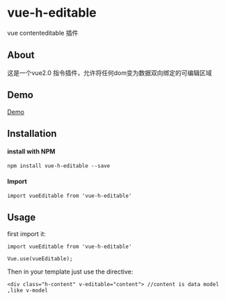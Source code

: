 # vue-h-editable
vue contenteditable 插件

## About  
这是一个vue2.0 指令插件，允许将任何dom变为数据双向绑定的可编辑区域

## Demo 

[Demo](https://hezhengjie.github.io/vue-h-editable/demo/index.html)

## Installation

#### install with NPM
```
npm install vue-h-editable --save  
```
#### Import
```
import vueEditable from 'vue-h-editable'
```

## Usage
first import it:

```
import vueEditable from 'vue-h-editable'  

Vue.use(vueEditable);
```

Then in your template just use the directive:

```
<div class="h-content" v-editable="content"> //content is data model ,like v-model

```
